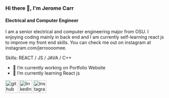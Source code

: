 ### Hi there 👋, I'm Jerome Carr
#### Electrical and Computer Engineer
I am a senior electrical and computer engineering major from OSU. I enjoying coding mainly in back end and I am currently self-learning react js to improve my front end skills. You can check me out on instagram at instagram.com/jerroooomee.

Skills: REACT / JS / JAVA / C++

- 🔭 I’m currently working on Portfolio Website 
- 🌱 I’m currently learning React js 


[<img src='https://cdn.jsdelivr.net/npm/simple-icons@3.0.1/icons/github.svg' alt='github' height='40'>](https://github.com/jerroooomee)  [<img src='https://cdn.jsdelivr.net/npm/simple-icons@3.0.1/icons/linkedin.svg' alt='linkedin' height='40'>](https://www.linkedin.com/in/jeromecarr255/)  [<img src='https://cdn.jsdelivr.net/npm/simple-icons@3.0.1/icons/instagram.svg' alt='instagram' height='40'>](https://www.instagram.com/jerroooomee/)  


